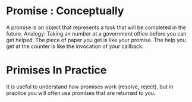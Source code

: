 # Promise : Conceptually
A promise is an object that represents a task that will be completed in the future.
Analogy: Taking an number at a government office before you can get helped.
The piece of paper you get is like your promise. The help you get at the counter
is like the invocation of your callback.

# Primises In Practice
It is useful to understand how promises work (resolve, reject), but in practice you 
will often use promises that are returned to you.
